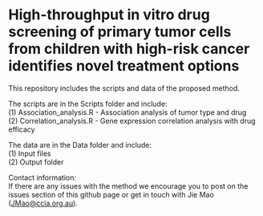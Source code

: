 # High-throughput in vitro drug screening of primary tumor cells from children with high-risk cancer identifies novel treatment options 

This repository includes the scripts and data of the proposed method.

The scripts are in the Scripts folder and include:\
    (1) Association_analysis.R - Association analysis of tumor type and drug  
    (2) Correlation_analysis.R - Gene expression correlation analysis with drug efficacy
    
The data are in the Data folder and include:\
    (1) Input files\
    (2) Output folder
    
    
Contact information:\
If there are any issues with the method we encourage you to post on the issues section of this github page or get in touch with Jie Mao (JMao@ccia.org.au).

